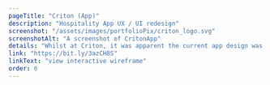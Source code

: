 ```yaml
---
pageTitle: "Criton (App)"
description: "Hospitality App UX / UI redesign"
screenshot: "/assets/images/portfolioPix/criton_logo.svg"
screenshotAlt: "A screenshot of CritonApp"
details: "Whilst at Criton, it was apparent the current app design was in need of an update so began the process of white-labelling the product and giving it a more contemporary look. Again, this may end up languishing in a drawer somewhere but it generated pretty positive reviews."
link: "https://bit.ly/3azCH8S"
linkText: "view interactive wireframe"
order: 6
---
```

